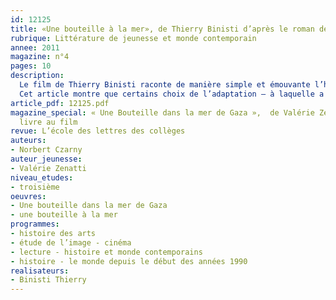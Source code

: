 ```yaml
---
id: 12125
title: «Une bouteille à la mer», de Thierry Binisti d’après le roman de Valérie Zenatti
rubrique: Littérature de jeunesse et monde contemporain
annee: 2011
magazine: n°4
pages: 10
description: 
  Le film de Thierry Binisti raconte de manière simple et émouvante l’histoire de deux jeunes gens vivant à Jérusalem et à Gaza – des « ennemis » a priori – qui communiquent par Internet et dont on découvre la vie quotidienne. Les acteurs s’expriment dans les trois langues qui compteront : l’hébreu, l’arabe et le français.
  Cet article montre que certains choix de l’adaptation – à laquelle a participé Valérie Zenatti – apportent beaucoup à ce que le roman donnait déjà : un regard distancié et complice à la fois, mettant en relief l’humanité de deux protagonistes qui ne vivent pas seulement dans la terreur ou dans la haine.
article_pdf: 12125.pdf
magazine_special: « Une Bouteille dans la mer de Gaza »,  de Valérie Zenatti, du
  livre au film
revue: L’école des lettres des collèges
auteurs:
- Norbert Czarny
auteur_jeunesse:
- Valérie Zenatti
niveau_etudes:
- troisième
oeuvres:
- Une bouteille dans la mer de Gaza
- une bouteille à la mer
programmes:
- histoire des arts
- étude de l’image - cinéma
- lecture - histoire et monde contemporains
- histoire - le monde depuis le début des années 1990
realisateurs:
- Binisti Thierry
---
```

